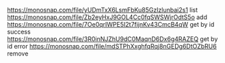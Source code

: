 https://monosnap.com/file/yUDmTxX6LsmFbKu85GzIzlunbai2s1 list
https://monosnap.com/file/Zb2eyHxJ9GOL4Cc0fqSWSWjrOdtS5o add
https://monosnap.com/file/7Oe0qrIWPE5I2t7fijnKv43CmcB4qW get by id success
https://monosnap.com/file/3R0inNJZhU9dC0MaqnD6Dx6g4RAZEQ get by id error
https://monosnap.com/file/mdSTPhXxghfqRqj8nGEDg6DtOZbRU6 remove